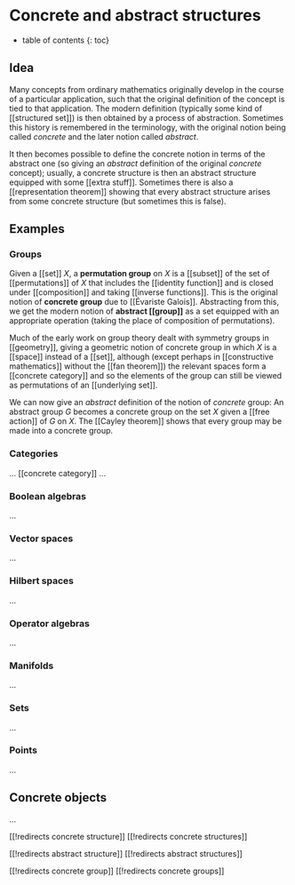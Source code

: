 
# Concrete and abstract structures
* table of contents
{: toc}

## Idea

Many concepts from ordinary mathematics originally develop in the course of a particular application, such that the original definition of the concept is tied to that application.  The modern definition (typically some kind of [[structured set]]) is then obtained by a process of abstraction.  Sometimes this history is remembered in the terminology, with the original notion being called _concrete_ and the later notion called _abstract_.

It then becomes possible to define the concrete notion in terms of the abstract one (so giving an *abstract* definition of the original *concrete* concept); usually, a concrete structure is then an abstract structure equipped with some [[extra stuff]].  Sometimes there is also a [[representation theorem]] showing that every abstract structure arises from some concrete structure (but sometimes this is false).


## Examples

### Groups

Given a [[set]] $X$, a __permutation group__ on $X$ is a [[subset]] of the set of [[permutations]] of $X$ that includes the [[identity function]] and is closed under [[composition]] and taking [[inverse functions]].  This is the original notion of __concrete group__ due to [[Évariste Galois]].  Abstracting from this, we get the modern notion of __abstract [[group]]__ as a set equipped with an appropriate operation (taking the place of composition of permutations).

Much of the early work on group theory dealt with symmetry groups in [[geometry]], giving a geometric notion of concrete group in which $X$ is a [[space]] instead of a [[set]], although (except perhaps in [[constructive mathematics]] without the [[fan theorem]]) the relevant spaces form a [[concrete category]] and so the elements of the group can still be viewed as permutations of an [[underlying set]].

We can now give an *abstract* definition of the notion of *concrete* group:  An abstract group $G$ becomes a concrete group on the set $X$ given a [[free action]] of $G$ on $X$.  The [[Cayley theorem]] shows that every group may be made into a concrete group.


### Categories

... [[concrete category]] ...


### Boolean algebras

...


### Vector spaces

...


### Hilbert spaces

...


### Operator algebras

...


### Manifolds

...


### Sets

...


### Points

...


## Concrete objects

...


[[!redirects concrete structure]]
[[!redirects concrete structures]]

[[!redirects abstract structure]]
[[!redirects abstract structures]]

[[!redirects concrete group]]
[[!redirects concrete groups]]
